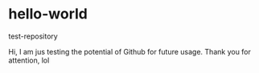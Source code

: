 # hello-world
test-repository


Hi, I am jus testing the potential of Github for future usage.
Thank you for attention, lol
